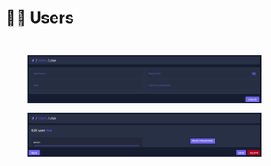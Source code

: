# 🧑🎄 Users

<figure><img src="../.gitbook/assets/userübersicht.PNG" alt=""><figcaption></figcaption></figure>

<figure><img src="../.gitbook/assets/createuser.PNG" alt=""><figcaption></figcaption></figure>

<figure><img src="../.gitbook/assets/manageuser.PNG" alt=""><figcaption></figcaption></figure>

